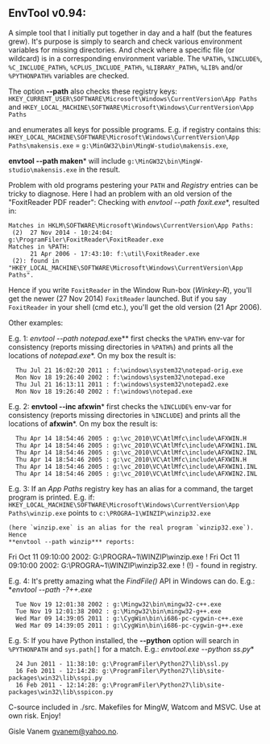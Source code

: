 EnvTool v0.94:
--------------

  A simple tool that I initially put together in day and a half (but the
  features grew). It's purpose is simply to search and check various environment
  variables for missing directories. And check where a specific file (or wildcard)
  is in a corresponding environment variable. The `%PATH%`, `%INCLUDE%`,
  `%C_INCLUDE_PATH%`, `%CPLUS_INCLUDE_PATH%`, `%LIBRARY_PATH%`, `%LIB%` and/or
  `%PYTHONPATH%` variables are checked.

  The option **--path** also checks these registry keys:
    `HKEY_CURRENT_USER\SOFTWARE\Microsoft\Windows\CurrentVersion\App Paths` and
    `HKEY_LOCAL_MACHINE\SOFTWARE\Microsoft\Windows\CurrentVersion\App Paths`

  and enumerates all keys for possible programs. E.g. if registry contains this:
    `HKEY_LOCAL_MACHINE\SOFTWARE\Microsoft\Windows\CurrentVersion\App Paths\makensis.exe` = 
     `g:\MinGW32\bin\MingW-studio\makensis.exe`,

  **envtool --path maken*** will include `g:\MinGW32\bin\MingW-studio\makensis.exe`
  in the result.

  Problem with old programs pestering your `PATH` and *Registry* entries can be tricky
  to diagnose. Here I had an problem with an old version of the "FoxitReader PDF reader":
  Checking with **envtool --path foxit*.exe**, resulted in:

    Matches in HKLM\SOFTWARE\Microsoft\Windows\CurrentVersion\App Paths:
     (2)  27 Nov 2014 - 10:24:04: g:\ProgramFiler\FoxitReader\FoxitReader.exe
    Matches in %PATH:
          21 Apr 2006 - 17:43:10: f:\util\FoxitReader.exe
     (2): found in "HKEY_LOCAL_MACHINE\SOFTWARE\Microsoft\Windows\CurrentVersion\App Paths".

  Hence if you write `FoxitReader` in the Window Run-box (*Winkey-R*), you'll get the
  newer (27 Nov 2014) `FoxitReader` launched. But if you say `FoxitReader` in your shell
  (cmd etc.), you'll get the old version (21 Apr 2006).

  Other examples:

  E.g. 1: *envtool --path notepad*.exe** first checks the `%PATH%` env-var
    for consistency (reports missing directories in `%PATH%`) and prints
    all the locations of **notepad*.exe**. On my box the result is:

      Thu Jul 21 16:02:20 2011 : f:\windows\system32\notepad-orig.exe
      Mon Nov 18 19:26:40 2002 : f:\windows\system32\notepad.exe
      Thu Jul 21 16:13:11 2011 : f:\windows\system32\notepad2.exe
      Mon Nov 18 19:26:40 2002 : f:\windows\notepad.exe

  E.g. 2: **envtool --inc afxwin*** first checks the `%INCLUDE%` env-var
    for consistency (reports missing directories in `%INCLUDE`) and prints
    all the locations of **afxwin***. On my box the result is:

      Thu Apr 14 18:54:46 2005 : g:\vc_2010\VC\AtlMfc\include\AFXWIN.H
      Thu Apr 14 18:54:46 2005 : g:\vc_2010\VC\AtlMfc\include\AFXWIN1.INL
      Thu Apr 14 18:54:46 2005 : g:\vc_2010\VC\AtlMfc\include\AFXWIN2.INL
      Thu Apr 14 18:54:46 2005 : g:\vc_2010\VC\AtlMfc\include\AFXWIN.H
      Thu Apr 14 18:54:46 2005 : g:\vc_2010\VC\AtlMfc\include\AFXWIN1.INL
      Thu Apr 14 18:54:46 2005 : g:\vc_2010\VC\AtlMfc\include\AFXWIN2.INL

  E.g. 3: If an *App Paths* registry key has an alias for a command, the target
    program is printed. E.g. if:
    `HKEY_LOCAL_MACHINE\SOFTWARE\Microsoft\Windows\CurrentVersion\App Paths\winzip.exe`
    points to `c:\PROGRA~1\WINZIP\winzip32.exe`
    
    (here `winzip.exe` is an alias for the real program `winzip32.exe`). Hence
    **envtool --path winzip*** reports:
      
  Fri Oct 11 09:10:00 2002: G:\PROGRA~1\WINZIP\winzip.exe !
  Fri Oct 11 09:10:00 2002: G:\PROGRA~1\WINZIP\winzip32.exe !
  (!) - found in registry.

  E.g. 4: It's pretty amazing what the *FindFile()* API in Windows can do. E.g.:
    **envtool --path *-?++.exe**

      Tue Nov 19 12:01:38 2002 : g:\Mingw32\bin\mingw32-c++.exe
      Tue Nov 19 12:01:38 2002 : g:\Mingw32\bin\mingw32-g++.exe
      Wed Mar 09 14:39:05 2011 : g:\CygWin\bin\i686-pc-cygwin-c++.exe
      Wed Mar 09 14:39:05 2011 : g:\CygWin\bin\i686-pc-cygwin-g++.exe

  E.g. 5: If you have Python installed, the **--python** option will search in
    `%PYTHONPATH` and `sys.path[]` for a match. E.g.: 
    **envtool.exe --python ss*.py**

      24 Jun 2011 - 11:38:10: g:\ProgramFiler\Python27\lib\ssl.py
      16 Feb 2011 - 12:14:28: g:\ProgramFiler\Python27\lib\site-packages\win32\lib\sspi.py
      16 Feb 2011 - 12:14:28: g:\ProgramFiler\Python27\lib\site-packages\win32\lib\sspicon.py


C-source included in ./src. Makefiles for MingW, Watcom and MSVC. Use at own
risk. Enjoy!

  Gisle Vanem <gvanem@yahoo.no>.
